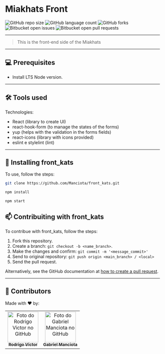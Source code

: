 # Miakhats Front

<!--- https://shields.io --->

![GitHub repo size](https://img.shields.io/github/repo-size/Manciota/front_kats?style=for-the-badge)
![GitHub language count](https://img.shields.io/github/languages/count/Manciota/front_kats?style=for-the-badge)
![GitHub forks](https://img.shields.io/github/forks/Manciota/front_kats?style=for-the-badge)
![Bitbucket open issues](https://img.shields.io/bitbucket/issues/Manciota/front_kats?style=for-the-badge)
![Bitbucket open pull requests](https://img.shields.io/bitbucket/pr-raw/Manciota/front_kats?style=for-the-badge)

<!--- #################### mudar badges #################### --->


<!--- #################### mudar imagem exemplo #################### --->
___
> This is the front-end side of the Miakhats
___
## 💻 Prerequisites

- Install LTS Node version.

<!--- #################### mudar pré-requisitos  ####################--->
___
## 🛠 Tools used

Technologies:

- React (library to create UI)
- react-hook-form (to manage the states of the forms)
- yup (helps with the validation in the forms fields)
- react-icons (library with icons provided)
- eslint e stylelint (lint)
 
<!--- #################### mudar ferramentas #################### --->
___
## 🚀 Installing front_kats

To use, follow the steps:

```bash
git clone https://github.com/Manciota/front_kats.git
```

```bash
npm install
```

```bash
npm start
```


## 📫 Contribuiting with front_kats

To contribue with front_kats, follow the steps:

1. Fork this repository.
2. Create a branch: `git checkout -b <name_branch>`.
3. Make the changes and confirm: `git commit -m '<message_commit>'`
4. Send to original repository: `git push origin <main_branch> / <local>`
5. Send the pull request.

Alternatively, see the GitHub documentation at [how to create a pull request](https://help.github.com/en/github/collaborating-with-issues-and-pull-requests/creating-a-pull-request).
___
## 🤝 Contributors

Made with ❤️ by:

<table>
  <tr>
    <td align="center">
      <a href="https://github.com/rodrigorvsn">
        <img src="https://github.com/rodrigorvsn.png" width="100px;" alt="Foto do Rodrigo Victor no GitHub"/><br>
        <sub>
          <b>Rodrigo Victor</b>
        </sub>
      </a>
    </td>
    <td align="center">
      <a href="https://github.com/manciota">
        <img src="https://github.com/manciota.png" width="100px;" alt="Foto do Gabriel Manciota no GitHub"/><br>
        <sub>
          <b>Gabriel Manciota</b>
        </sub>
      </a>
    </td>

      
  </tr>
</table>
